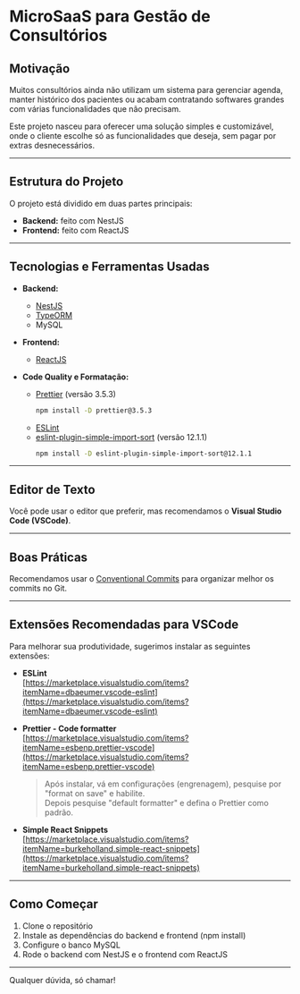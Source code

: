 # MicroSaaS para Gestão de Consultórios

## Motivação

Muitos consultórios ainda não utilizam um sistema para gerenciar agenda, manter histórico dos pacientes ou acabam contratando softwares grandes com várias funcionalidades que não precisam.

Este projeto nasceu para oferecer uma solução simples e customizável, onde o cliente escolhe só as funcionalidades que deseja, sem pagar por extras desnecessários.

---

## Estrutura do Projeto

O projeto está dividido em duas partes principais:

- **Backend:** feito com NestJS
- **Frontend:** feito com ReactJS

---

## Tecnologias e Ferramentas Usadas

- **Backend:**

  - [NestJS](https://nestjs.com/)
  - [TypeORM](https://typeorm.io/)
  - MySQL

- **Frontend:**

  - [ReactJS](https://reactjs.org/)

- **Code Quality e Formatação:**
  - [Prettier](https://prettier.io/) (versão 3.5.3)
    ```bash
    npm install -D prettier@3.5.3
    ```
  - [ESLint](https://eslint.org/)
  - [eslint-plugin-simple-import-sort](https://github.com/lydell/eslint-plugin-simple-import-sort) (versão 12.1.1)
    ```bash
    npm install -D eslint-plugin-simple-import-sort@12.1.1
    ```

---

## Editor de Texto

Você pode usar o editor que preferir, mas recomendamos o **Visual Studio Code (VSCode)**.

---

## Boas Práticas

Recomendamos usar o [Conventional Commits](https://www.conventionalcommits.org/en/v1.0.0/) para organizar melhor os commits no Git.

---

## Extensões Recomendadas para VSCode

Para melhorar sua produtividade, sugerimos instalar as seguintes extensões:

- **ESLint**  
  [https://marketplace.visualstudio.com/items?itemName=dbaeumer.vscode-eslint](https://marketplace.visualstudio.com/items?itemName=dbaeumer.vscode-eslint)

- **Prettier - Code formatter**  
  [https://marketplace.visualstudio.com/items?itemName=esbenp.prettier-vscode](https://marketplace.visualstudio.com/items?itemName=esbenp.prettier-vscode)

  > Após instalar, vá em configurações (engrenagem), pesquise por "format on save" e habilite.  
  > Depois pesquise "default formatter" e defina o Prettier como padrão.

- **Simple React Snippets**  
  [https://marketplace.visualstudio.com/items?itemName=burkeholland.simple-react-snippets](https://marketplace.visualstudio.com/items?itemName=burkeholland.simple-react-snippets)

---

## Como Começar

1. Clone o repositório
2. Instale as dependências do backend e frontend (npm install)
3. Configure o banco MySQL
4. Rode o backend com NestJS e o frontend com ReactJS

---

Qualquer dúvida, só chamar!
